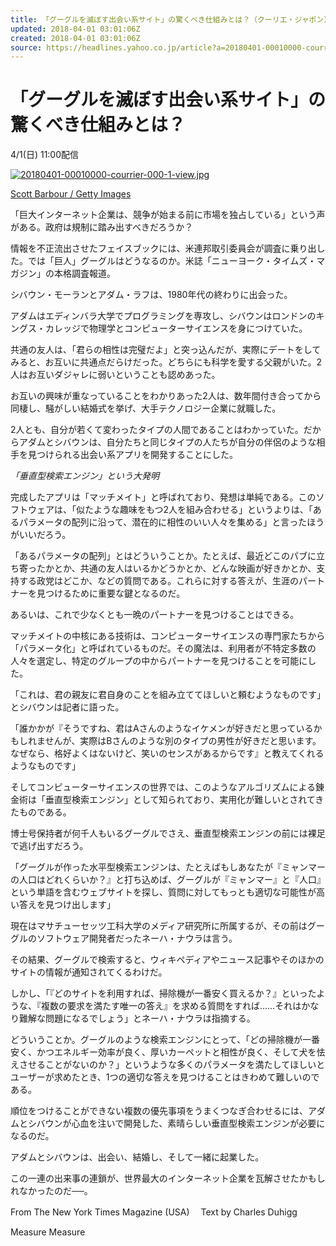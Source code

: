 ```yaml
---
title: 「グーグルを滅ぼす出会い系サイト」の驚くべき仕組みとは？（クーリエ・ジャポン） - Yahoo!ニュース
updated: 2018-04-01 03:01:06Z
created: 2018-04-01 03:01:06Z
source: https://headlines.yahoo.co.jp/article?a=20180401-00010000-courrier-sci
---
```


# 「グーグルを滅ぼす出会い系サイト」の驚くべき仕組みとは？

4/1(日) 11:00配信

[![20180401-00010000-courrier-000-1-view.jpg](../_resources/20180401-00010000-courrier-000-1-view.jpg)](https://headlines.yahoo.co.jp/article?a=20180401-00010000-courrier-sci.view-000)

[Scott Barbour / Getty Images](https://headlines.yahoo.co.jp/article?a=20180401-00010000-courrier-sci.view-000)

「巨大インターネット企業は、競争が始まる前に市場を独占している」という声がある。政府は規制に踏み出すべきだろうか？

情報を不正流出させたフェイスブックには、米連邦取引委員会が調査に乗り出した。では「巨人」グーグルはどうなるのか。米誌「ニューヨーク・タイムズ・マガジン」の本格調査報道。

シバウン・モーランとアダム・ラフは、1980年代の終わりに出会った。

アダムはエディンバラ大学でプログラミングを専攻し、シバウンはロンドンのキングス・カレッジで物理学とコンピューターサイエンスを身につけていた。

共通の友人は、「君らの相性は完璧だよ」と突っ込んだが、実際にデートをしてみると、お互いに共通点だらけだった。どちらにも科学を愛する父親がいた。2人はお互いダジャレに弱いということも認めあった。

お互いの興味が重なっていることをわかりあった2人は、数年間付き合ってから同棲し、騒がしい結婚式を挙げ、大手テクノロジー企業に就職した。

2人とも、自分が若くて変わったタイプの人間であることはわかっていた。だからアダムとシバウンは、自分たちと同じタイプの人たちが自分の伴侶のような相手を見つけられる出会い系アプリを開発することにした。

*「垂直型検索エンジン」という大発明*

完成したアプリは「マッチメイト」と呼ばれており、発想は単純である。このソフトウェアは、「似たような趣味をもつ2人を組み合わせる」というよりは、「あるパラメータの配列に沿って、潜在的に相性のいい人々を集める」と言ったほうがいいだろう。

「あるパラメータの配列」とはどういうことか。たとえば、最近どこのパブに立ち寄ったかとか、共通の友人はいるかどうかとか、どんな映画が好きかとか、支持する政党はどこか、などの質問である。これらに対する答えが、生涯のパートナーを見つけるために重要な鍵となるのだ。

あるいは、これで少なくとも一晩のパートナーを見つけることはできる。

マッチメイトの中核にある技術は、コンピューターサイエンスの専門家たちから「パラメータ化」と呼ばれているものだ。その魔法は、利用者が不特定多数の人々を選定し、特定のグループの中からパートナーを見つけることを可能にした。

「これは、君の親友に君自身のことを組み立ててほしいと頼むようなものです」とシバウンは記者に語った。

「誰かかが『そうですね、君はAさんのようなイケメンが好きだと思っているかもしれませんが、実際はBさんのような別のタイプの男性が好きだと思います。なぜなら、格好よくはないけど、笑いのセンスがあるからです』と教えてくれるようなものです」

そしてコンピューターサイエンスの世界では、このようなアルゴリズムによる錬金術は「垂直型検索エンジン」として知られており、実用化が難しいとされてきたものである。

博士号保持者が何千人もいるグーグルでさえ、垂直型検索エンジンの前には裸足で逃げ出すだろう。

「グーグルが作った水平型検索エンジンは、たとえばもしあなたが『ミャンマーの人口はどれくらいか？』と打ち込めば、グーグルが『ミャンマー』と『人口』という単語を含むウェブサイトを探し、質問に対してもっとも適切な可能性が高い答えを見つけ出します」

現在はマサチューセッツ工科大学のメディア研究所に所属するが、その前はグーグルのソフトウェア開発者だったネーハ・ナウラは言う。

その結果、グーグルで検索すると、ウィキペディアやニュース記事やそのほかのサイトの情報が通知されてくるわけだ。

しかし、「『どのサイトを利用すれば、掃除機が一番安く買えるか？』といったような、『複数の要求を満たす唯一の答え』を求める質問をすれば……それはかなり難解な問題になるでしょう」とネーハ・ナウラは指摘する。

どういうことか。グーグルのような検索エンジンにとって、「どの掃除機が一番安く、かつエネルギー効率が良く、厚いカーペットと相性が良く、そして犬を怯えさせることがないのか？」というような多くのパラメータを満たしてほしいとユーザーが求めたとき、1つの適切な答えを見つけることはきわめて難しいのである。

順位をつけることができない複数の優先事項をうまくつなぎ合わせるには、アダムとシバウンが心血を注いで開発した、素晴らしい垂直型検索エンジンが必要になるのだ。

アダムとシバウンは、出会い、結婚し、そして一緒に起業した。

この一連の出来事の連鎖が、世界最大のインターネット企業を瓦解させたかもしれなかったのだ──。

From The New York Times Magazine (USA)　 Text by Charles Duhigg

Measure
Measure